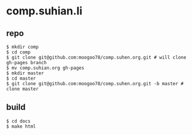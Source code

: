 # comp.suhian.li


## repo

    $ mkdir comp
    $ cd comp
    $ git clone git@github.com:moogoo78/comp.suhen.org.git # will clone gh-pages branch
    $ mv comp.suhian.org gh-pages
    $ mkdir master
    $ cd master
    $ git clone git@github.com:moogoo78/comp.suhen.org.git -b master # clone master

## build

    $ cd docs
    $ make html
    

